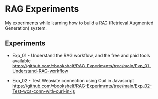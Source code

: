 # RAG Experiments
My experiments while learning how to build a RAG (Retrieval Augmented Generation) system.
<br>

## Experiments

- Exp_01 - Understand the RAG workflow, and the free and paid tools available<br>
https://github.com/vbookshelf/RAG-Experiments/tree/main/Exp_01-Understand-RAG-workflow

- Exp_02 - Test Weaviate connection using Curl in Javascript<br>
https://github.com/vbookshelf/RAG-Experiments/tree/main/Exp_02-Test-wcs-conn-with-curl-in-js
